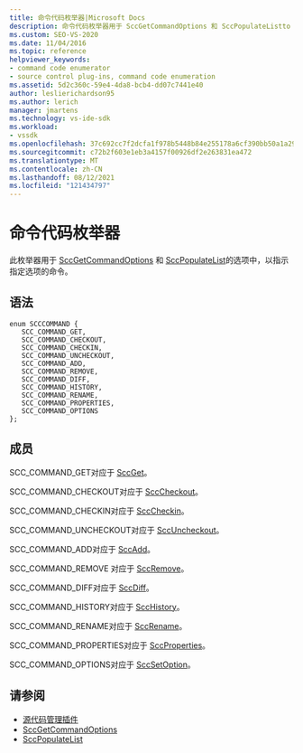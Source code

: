 ```yaml
---
title: 命令代码枚举器|Microsoft Docs
description: 命令代码枚举器用于 SccGetCommandOptions 和 SccPopulateListto 的选项中，以指示指定选项的命令。
ms.custom: SEO-VS-2020
ms.date: 11/04/2016
ms.topic: reference
helpviewer_keywords:
- command code enumerator
- source control plug-ins, command code enumeration
ms.assetid: 5d2c360c-59e4-4da8-bcb4-dd07c7441e40
author: leslierichardson95
ms.author: lerich
manager: jmartens
ms.technology: vs-ide-sdk
ms.workload:
- vssdk
ms.openlocfilehash: 37c692cc7f2dcfa1f978b5448b84e255178a6cf390bb50a1a2918a6981a07543
ms.sourcegitcommit: c72b2f603e1eb3a4157f00926df2e263831ea472
ms.translationtype: MT
ms.contentlocale: zh-CN
ms.lasthandoff: 08/12/2021
ms.locfileid: "121434797"
---
```

# <a name="command-code-enumerator"></a>命令代码枚举器
此枚举器用于 [SccGetCommandOptions](../extensibility/sccgetcommandoptions-function.md) 和 [SccPopulateList](../extensibility/sccpopulatelist-function.md)的选项中，以指示指定选项的命令。

## <a name="syntax"></a>语法

```
enum SCCCOMMAND {
   SCC_COMMAND_GET,
   SCC_COMMAND_CHECKOUT,
   SCC_COMMAND_CHECKIN,
   SCC_COMMAND_UNCHECKOUT,
   SCC_COMMAND_ADD,
   SCC_COMMAND_REMOVE,
   SCC_COMMAND_DIFF,
   SCC_COMMAND_HISTORY,
   SCC_COMMAND_RENAME,
   SCC_COMMAND_PROPERTIES,
   SCC_COMMAND_OPTIONS
};
```

## <a name="members"></a>成员
SCC_COMMAND_GET对应于 [SccGet](../extensibility/sccget-function.md)。

SCC_COMMAND_CHECKOUT对应于 [SccCheckout](../extensibility/scccheckout-function.md)。

SCC_COMMAND_CHECKIN对应于 [SccCheckin](../extensibility/scccheckin-function.md)。

SCC_COMMAND_UNCHECKOUT对应于 [SccUncheckout](../extensibility/sccuncheckout-function.md)。

SCC_COMMAND_ADD对应于 [SccAdd](../extensibility/sccadd-function.md)。

SCC_COMMAND_REMOVE 对应于 [SccRemove](../extensibility/sccremove-function.md)。

SCC_COMMAND_DIFF对应于 [SccDiff](../extensibility/sccdiff-function.md)。

SCC_COMMAND_HISTORY对应于 [SccHistory](../extensibility/scchistory-function.md)。

SCC_COMMAND_RENAME对应于 [SccRename](../extensibility/sccrename-function.md)。

SCC_COMMAND_PROPERTIES对应于 [SccProperties](../extensibility/sccproperties-function.md)。

SCC_COMMAND_OPTIONS对应于 [SccSetOption](../extensibility/sccsetoption-function.md)。

## <a name="see-also"></a>请参阅
- [源代码管理插件](../extensibility/source-control-plug-ins.md)
- [SccGetCommandOptions](../extensibility/sccgetcommandoptions-function.md)
- [SccPopulateList](../extensibility/sccpopulatelist-function.md)
